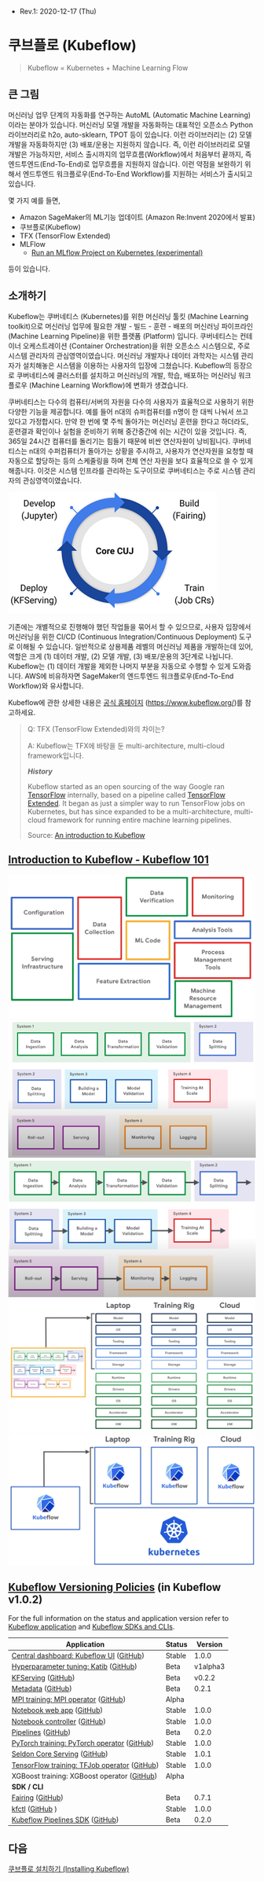 * Rev.1: 2020-12-17 (Thu)

# 쿠브플로 (Kubeflow)

> Kubeflow = Kubernetes + Machine Learning Flow

## 큰 그림

머신러닝 업무 단계의 자동화를 연구하는 AutoML (Automatic Machine Learning)이라는 분야가 있습니다. 머신러닝 모델 개발을 자동화하는 대표적인 오픈소스 Python 라이브러리로 h2o, auto-sklearn, TPOT 등이 있습니다. 이런 라이브러리는 (2) 모델 개발을 자동화하지만 (3) 배포/운용는 지원하지 않습니다. 즉, 이런 라이브러리로 모델개발은 가능하지만, 서비스 출시까지의 업무흐름(Workflow)에서 처음부터 끝까지, 즉 엔드투엔드(End-To-End)로 업무흐름을 지원하지 않습니다. 이런 약점을 보완하기 위해서 엔드투엔드 워크플로우(End-To-End Workflow)를 지원하는 서비스가 출시되고 있습니다.

몇 가지 예를 들면,

* Amazon SageMaker의 ML기능 업데이트 (Amazon Re:Invent 2020에서 발표)
* 쿠브플로(Kubeflow)
* TFX (TensorFlow Extended)
* MLFlow
  * [Run an MLflow Project on Kubernetes (experimental)](https://mlflow.org/docs/latest/projects.html#run-an-mlflow-project-on-kubernetes-experimental)

등이 있습니다. 

## 소개하기
Kubeflow는 쿠버네티스 (Kubernetes)를 위한 머신러닝 툴킷 (Machine Learning toolkit)으로 머신러닝 업무에 필요한  개발 - 빌드 - 훈련 - 배포의 머신러닝 파이프라인 (Machine Learning Pipeline)을 위한 플랫폼 (Platform) 입니다. 쿠버네티스는 컨테이너 오케스트레이션 (Container Orchestration)을 위한 오픈소스 시스템으로, 주로 시스템 관리자의 관심영역이였습니다. 머신러닝 개발자나 데이터 과학자는 시스템 관리자가 설치해놓은 시스템을 이용하는 사용자의 입장에 그쳤습니다. Kubeflow의 등장으로 쿠버네티스에 클러스터를 설치하고 머신러닝의 개발, 학습, 배포하는 머신러닝 워크플로우 (Machine Learning Workflow)에 변화가 생겼습니다.

쿠버네티스는 다수의 컴퓨터/서버의 자원을 다수의 사용자가 효율적으로 사용하기 위한 다양한 기능을 제공합니다. 예를 들어 n대의 슈퍼컴퓨터를 n명이 한 대씩 나눠서 쓰고 있다고 가정합시다. 만약 한 번에 몇 주씩 돌아가는 머신러닝 훈련을 한다고 하더라도, 훈련결과 확인이나 실험을 준비하기 위해 중간중간에 쉬는 시간이 있을 것입니다. 즉, 365일 24시간 컴퓨터를 돌리기는 힘들기 때문에 비싼 연산자원이 낭비됩니다. 쿠버네티스는 n대의 수퍼컴퓨터가 돌아가는 상황을 주시하고, 사용자가 연산자원을 요청할 때 자동으로 할당하는 등의 스케줄링을 하며 전체 연산 자원을 보다 효율적으로 쓸 수 있게 해줍니다. 이것은 시스템 인프라를 관리하는 도구이므로 쿠버네티스는 주로 시스템 관리자의 관심영역이였습니다.

<img src="images/kubeflow-installation-core_critical_user_journey.png">

기존에는 개별적으로 진행해야 했던 작업들을 묶어서 할 수 있으므로, 사용자 입장에서 머신러닝을 위한 CI/CD (Continuous Integration/Continuous Deployment) 도구로 이해될 수 있습니다. 일반적으로 상용제품 레벨의 머신러닝 제품을 개발하는데 있어, 역할은 크게 (1) 데이터 개발, (2) 모델 개발, (3) 배포/운용의 3단계로 나뉩니다. Kubeflow는 (1) 데이터 개발을 제외한 나머지 부분을 자동으로 수행할 수 있게 도와줍니다. AWS에 비유하자면 SageMaker의 엔드투엔드 워크플로우(End-To-End Workflow)와 유사합니다.

Kubeflow에 관한 상세한 내용은 [공식 홈페이지](https://www.kubeflow.org/) (https://www.kubeflow.org/)를 참고하세요.

> Q: TFX (TensorFlow Extended)와의 차이는?
>
> A: Kubeflow는 TFX에 바탕을 둔 multi-architecture, multi-cloud framework입니다.
>
> ***History***
>
> Kubeflow started as an open sourcing of the way Google ran [TensorFlow](https://www.tensorflow.org/) internally, based on a pipeline called [TensorFlow Extended](https://www.tensorflow.org/tfx/). It began as just a simpler way to run TensorFlow jobs on Kubernetes, but has since expanded to be a multi-architecture, multi-cloud framework for running entire machine learning pipelines.
>
> Source: [An introduction to Kubeflow](https://www.kubeflow.org/docs/about/kubeflow/)

## [Introduction to Kubeflow - Kubeflow 101](https://youtu.be/cTZArDgbIWw)

<img src="images/kubeflow101-machine_learning_workflow.png">

<img src="images/kubeflow101-Each ML State is an Independent System.png">

<img src="images/kubeflow101-Each ML State is an Independent System-workflow.png">

<img src="images/kubeflow101-portability-you can run your ML project anywhere you're running kubeflow.png">

<img src="images/kubeflow101-portability-kubeflow_and_k8s.png">

## [Kubeflow Versioning Policies](https://www.kubeflow.org/docs/reference/version-policy/) (in Kubeflow v1.0.2)

For the full information on the status and application version refer to [Kubeflow application](https://www.kubeflow.org/docs/reference/version-policy/#kubeflow-application-matrix)  and [Kubeflow SDKs and CLIs](https://www.kubeflow.org/docs/reference/version-policy/#kubeflow-sdks-and-clis).

| Application                                                  | Status | Version  |
| ------------------------------------------------------------ | ------ | -------- |
| [Central dashboard: Kubeflow UI](https://www.kubeflow.org/docs/components/central-dash/overview/) ([GitHub](https://github.com/kubeflow/kubeflow/tree/master/components/centraldashboard)) | Stable | 1.0.0    |
| [Hyperparameter tuning: Katib](https://www.kubeflow.org/docs/components/hyperparameter-tuning/overview/) ([GitHub](https://github.com/kubeflow/katib)) | Beta   | v1alpha3 |
| [KFServing](https://www.kubeflow.org/docs/components/serving/kfserving/) ([GitHub](https://github.com/kubeflow/kfserving)) | Beta   | v0.2.2   |
| [Metadata](https://www.kubeflow.org/docs/components/misc/metadata/) ([GitHub](https://github.com/kubeflow/metadata)) | Beta   | 0.2.1    |
| [MPI training: MPI operator](https://www.kubeflow.org/docs/components/training/mpi/) ([GitHub](https://github.com/kubeflow/mpi-operator)) | Alpha  |          |
| [Notebook web app](https://www.kubeflow.org/docs/notebooks/why-use-jupyter-notebook/) ([GitHub](https://github.com/kubeflow/kubeflow/tree/master/components/jupyter-web-app)) | Stable | 1.0.0    |
| [Notebook controller](https://www.kubeflow.org/docs/notebooks/why-use-jupyter-notebook/) ([GitHub](https://github.com/kubeflow/kubeflow/tree/master/components/notebook-controller)) | Stable | 1.0.0    |
| [Pipelines](https://www.kubeflow.org/docs/pipelines/overview/pipelines-overview/) ([GitHub](https://github.com/kubeflow/pipelines)) | Beta   | 0.2.0    |
| [PyTorch training: PyTorch operator](https://www.kubeflow.org/docs/components/training/pytorch/) ([GitHub](https://github.com/kubeflow/pytorch-operator)) | Stable | 1.0.0    |
| [Seldon Core Serving](https://www.kubeflow.org/docs/components/serving/seldon) ([GitHub](https://github.com/SeldonIO/seldon-core)) | Stable | 1.0.1    |
| [TensorFlow training: TFJob operator](https://www.kubeflow.org/docs/components/training/tftraining/) ([GitHub](https://github.com/kubeflow/tf-operator)) | Stable | 1.0.0    |
| XGBoost training: XGBoost operator ([GitHub](https://github.com/kubeflow/xgboost-operator)) | Alpha  |          |
| **SDK / CLI**                                                |        |          |
| [Fairing](https://www.kubeflow.org/docs/fairing/fairing-overview/) ([GitHub](https://github.com/kubeflow/fairing)) | Beta   | 0.7.1    |
| [kfctl](https://www.kubeflow.org/docs/other-guides/kustomize/) ([GitHub](https://github.com/kubeflow/kfctl) ) | Stable | 1.0.0    |
| [Kubeflow Pipelines SDK](https://www.kubeflow.org/docs/pipelines/sdk/sdk-overview/) ([GitHub](https://github.com/kubeflow/pipelines)) | Beta   | 0.2.0    |

## 다음

[쿠브플로 설치하기 (Installing Kubeflow)](INSTALL.md)